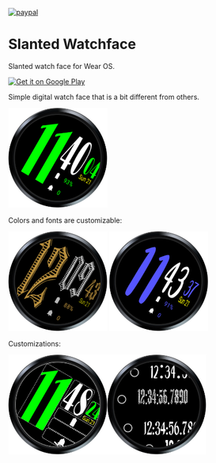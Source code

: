 [![paypal](https://www.paypalobjects.com/en_US/i/btn/btn_donate_SM.gif)](https://www.paypal.com/donate?hosted_button_id=SVH3NYCAR3UAN)



# Slanted Watchface

Slanted watch face for Wear OS. 

<a href='https://play.google.com/store/apps/details?id=de.mulambda.slantedWatchface'>
  <img alt='Get it on Google Play' src='https://play.google.com/intl/en_us/badges/static/images/badges/en_badge_web_generic.png' width=120/>
</a>

Simple digital watch face that is a bit different from others.

<img src="playstore/artwork/round-green.png" width="200" />

Colors and fonts are customizable:

<img src="playstore/artwork/gothik.png" width="200" /> <img src="playstore/artwork/blue-round.png" width="200" />

Customizations:

<img src="playstore/artwork/settings-screen.png" width="200" /><img src="playstore/artwork/fonts.png" width="200" />

